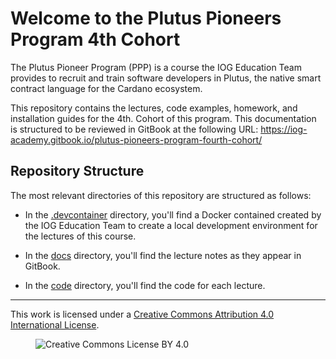 # Welcome to the Plutus Pioneers Program 4th Cohort

The Plutus Pioneer Program (PPP) is a course the IOG Education Team provides to recruit and train software developers in Plutus, the native smart contract language for the Cardano ecosystem.

This repository contains the lectures, code examples, homework, and installation guides for the 4th. Cohort of this program. This documentation is structured to be reviewed in GitBook at the following URL: <https://iog-academy.gitbook.io/plutus-pioneers-program-fourth-cohort/>

## Repository Structure

The most relevant directories of this repository are structured as follows:

* In the [.devcontainer](.devcontainer/) directory, you'll find a Docker contained created by the IOG Education Team to create a local development environment for the lectures of this course.

* In the [docs](docs/) directory, you'll find the lecture notes as they appear in GitBook.

* In the [code](code/) directory, you'll find the code for each lecture.

---

This work is licensed under a [Creative Commons Attribution 4.0 International License](http://creativecommons.org/licenses/by/4.0/).

<figure><img src="https://i.creativecommons.org/l/by/4.0/88x31.png" alt="Creative Commons License BY 4.0"></figure>

